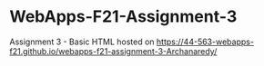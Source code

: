 # WebApps-F21-Assignment-3
Assignment 3 - Basic HTML
hosted on https://44-563-webapps-f21.github.io/webapps-f21-assignment-3-Archanaredy/